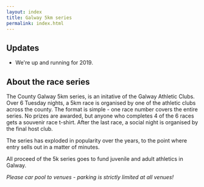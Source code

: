```yaml
---
layout: index
title: Galway 5km series
permalink: index.html
---
```


Updates
-------

- We're up and running for 2019.

About the race series
---------------------

The County Galway 5km series, is an initative of the Galway Athletic Clubs. Over 6 Tuesday nights, a 5km race is organised by one of the athletic clubs across the county. The format is simple - one race number covers the entire series. No prizes are awarded, but anyone who completes 4 of the 6 races gets a souvenir race t-shirt. After the last race, a social night is organised by the final host club.

The series has exploded in popularity over the years, to the point where entry sells out in a matter of minutes.

All proceed of the 5k series goes to fund juvenile and adult athletics in Galway.

*Please car pool to venues - parking is strictly limited at all venues!*
